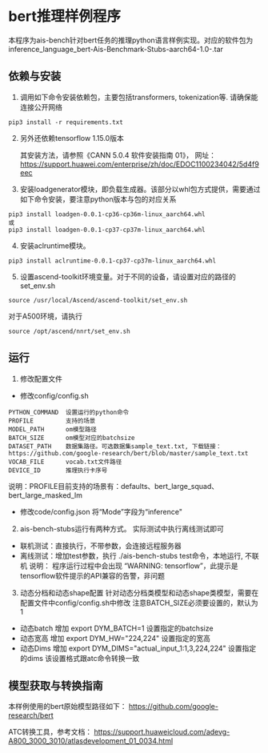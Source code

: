 # bert推理样例程序
本程序为ais-bench针对bert任务的推理python语言样例实现。对应的软件包为inference_language_bert-Ais-Benchmark-Stubs-aarch64-1.0-.tar

## 依赖与安装
1. 调用如下命令安装依赖包，主要包括transformers,  tokenization等. 请确保能连接公开网络
```
pip3 install -r requirements.txt
```
2. 另外还依赖tensorflow 1.15.0版本

   其安装方法，请参照《CANN 5.0.4 软件安装指南 01》， 网址：https://support.huawei.com/enterprise/zh/doc/EDOC1100234042/5d4f9eec

3. 安装loadgenerator模块，即负载生成器。该部分以whl包方式提供，需要通过如下命令安装，要注意python版本与包的对应关系

```
pip3 install loadgen-0.0.1-cp36-cp36m-linux_aarch64.whl
或
pip3 install loadgen-0.0.1-cp37-cp37m-linux_aarch64.whl
```
4. 安装aclruntime模块。

```
pip3 install aclruntime-0.0.1-cp37-cp37m-linux_aarch64.whl
```
5. 设置ascend-toolkit环境变量。对于不同的设备，请设置对应的路径的set_env.sh

```
source /usr/local/Ascend/ascend-toolkit/set_env.sh
```
对于A500环境，请执行
```
source /opt/ascend/nnrt/set_env.sh
```

## 运行
1. 修改配置文件
+ 修改config/config.sh

```
PYTHON_COMMAND  设置运行的python命令
PROFILE         支持的场景
MODEL_PATH      om模型路径
BATCH_SIZE      om模型对应的batchsize
DATASET_PATH    数据集路径。可选数据集sample_text.txt, 下载链接：https://github.com/google-research/bert/blob/master/sample_text.txt
VOCAB_FILE      vocab.txt文件路径
DEVICE_ID       推理执行卡序号
```
说明：PROFILE目前支持的场景有：defaults、bert_large_squad、bert_large_masked_lm

+ 修改code/config.json
将“Mode”字段为“inference"

2. ais-bench-stubs运行有两种方式。 实际测试中执行离线测试即可

+ 联机测试：直接执行，不带参数，会连接远程服务器
+ 离线测试：增加test参数，执行 ./ais-bench-stubs test命令，本地运行, 不联机
说明： 程序运行过程中会出现 “WARNING: tensorflow”，此提示是tensorflow软件提示的API兼容的告警，非问题
3. 动态分档和动态shape配置
针对动态分档类模型和动态shape类模型，需要在配置文件中config/config.sh中修改
注意BATCH_SIZE必须要设置的，默认为1
+ 动态batch
增加 export DYM_BATCH=1 设置指定的batchsize
+ 动态宽高
增加 export DYM_HW="224,224" 设置指定的宽高
+ 动态Dims
增加 export DYM_DIMS="actual_input_1:1,3,224,224" 设置指定的dims 该设置格式跟atc命令转换一致

## 模型获取与转换指南
本样例使用的bert原始模型路径如下：
https://github.com/google-research/bert

ATC转换工具，参考文档：
https://support.huaweicloud.com/adevg-A800_3000_3010/atlasdevelopment_01_0034.html
